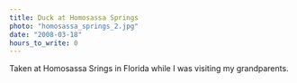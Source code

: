 ```yaml
---
title: Duck at Homosassa Springs
photo: "homosassa_springs_2.jpg"
date: "2008-03-18"
hours_to_write: 0
---
```


Taken at Homosassa Srings in Florida while I was visiting my grandparents.
